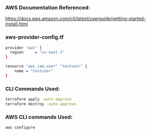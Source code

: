 ### AWS Documentation Referenced:

https://docs.aws.amazon.com/cli/latest/userguide/getting-started-install.html


### aws-provider-config.tf

```sh
provider "aws" {
  region     = "us-east-1"
}

resource "aws_iam_user" "testuser" {
    name = "testuser"
}
```

### CLI Commands Used:
```sh
terraform apply -auto-approve
terraform destroy -auto-approve
```

### AWS CLI commands Used:
```sh
aws configure
```
